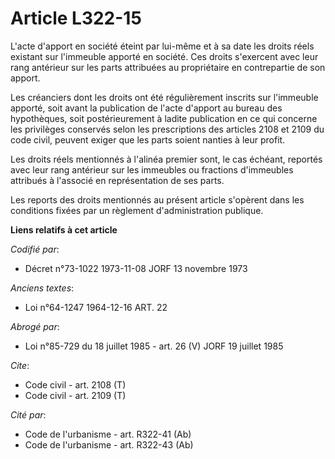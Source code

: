 # Article L322-15

L'acte d'apport en société éteint par lui-même et à sa date les droits réels existant sur l'immeuble apporté en société. Ces
droits s'exercent avec leur rang antérieur sur les parts attribuées au propriétaire en contrepartie de son apport.

Les créanciers dont les droits ont été régulièrement inscrits sur l'immeuble apporté, soit avant la publication de l'acte
d'apport au bureau des hypothèques, soit postérieurement à ladite publication en ce qui concerne les privilèges conservés
selon les prescriptions des articles 2108 et 2109 du code civil, peuvent exiger que les parts soient nanties à leur profit.

Les droits réels mentionnés à l'alinéa premier sont, le cas échéant, reportés avec leur rang antérieur sur les immeubles ou
fractions d'immeubles attribués à l'associé en représentation de ses parts.

Les reports des droits mentionnés au présent article s'opèrent dans les conditions fixées par un règlement d'administration
publique.

**Liens relatifs à cet article**

_Codifié par_:

  - Décret n°73-1022 1973-11-08 JORF 13 novembre 1973

_Anciens textes_:

  - Loi n°64-1247 1964-12-16 ART. 22

_Abrogé par_:

  - Loi n°85-729 du 18 juillet 1985 - art. 26 (V) JORF 19 juillet 1985

_Cite_:

  - Code civil - art. 2108 (T)
  - Code civil - art. 2109 (T)

_Cité par_:

  - Code de l'urbanisme - art. R322-41 (Ab)
  - Code de l'urbanisme - art. R322-43 (Ab)
